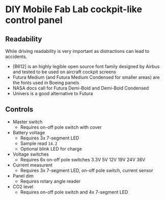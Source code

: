 # DIY Mobile Fab Lab cockpit-like control panel

## Readability

While driving readability is very important as distractions can lead to accidents.

- [B612] is an highly legible open source font family designed by Airbus and tested to be used on aircraft cockpit screens
- Futura Medium (and Futura Medium Condensed for smaller areas) are the fonts used in Boeing panels
- NASA docs call for Futura Demi-Bold and Demi-Bold Condensed
- Univers is a good alternative to Futura

## Controls

- Master switch
	- Requires on-off pole switch with cover
- Battery voltage
	- Requires 3x 7-segment LED
	- Sample read `14.2`
	- Optional blink LED for charge
- Voltage switches
	- Requires 6x on-off pole switches 3.3V 5V 12V 19V 24V 36V
- Current measurent
	- Requires 3x 7-segment LED, on-off pole switch, current sensor
- Panel dim
	- Requires rotary angle reader
- CO2 level
	- Requires on-off pole switch and 4x 7-segment LED


